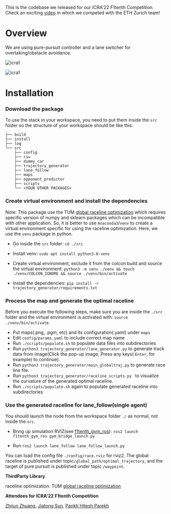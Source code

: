 This is the codebase we released for our ICRA'22 F1tenth Competition. Check an exciting [video](http://zzjun725.github.io/files/projects/icracut.mp4) in which we competed with the ETH Zurich team! 

# Overview

We are using pure-pursuit controller and a lane switcher for overtaking/obstacle avoidance.

![icra1](http://zzjun725.github.io/files/projects/icra_poster1.png)

![icra1](http://zzjun725.github.io/files/projects/icra_poster2.png) 

# Installation

### Download the package

To use the stack in your workspace, you need to put them inside the `src` folder so the structure of your workspace should be like this:

```
├── build
├── install
├── log
└── src
    ├── config
    ├── csv
    ├── dummy_car
    ├── trajectory_generator
    ├── lane_follow
    ├── maps
    ├── opponent_predictor
    ├── scripts
    └── <YOUR OTHER PACKAGES>
```



### Create virtual environment and install the dependencies

Note: This package use the TUM [global raceline optimization](https://github.com/TUMFTM/global_racetrajectory_optimization) which requires specific version of numpy and sklearn packages which can be incompatible with other application. So, it is better to use `Anaconda3`/`venv` to create a virtual environment specific for using the raceline optimization. Here, we use the `venv` package in python.

- Go inside the `src` folder: `cd ./src`

- Install venv:  `sudo apt install python3.8-venv`

- Create virtual environment, exclude it from the colcon build and source the virtual environment: `python3 -m venv ./venv && touch ./venv/COLCON_IGNORE && source ./venv/bin/activate  ` 

- Install the dependencies: `pip install -r trajectory_generator/requirements.txt`



### Process the map and generate the optimal raceline 

Before you execute the following steps, make sure you are inside the `./src` folder and the virtual environment is activated with: `source ./venv/bin/activate`.

- Put maps(.png, .pgm, etc) and its configuration(.yaml) under `maps`
- Edit `config/params.yaml` to include correct map name
- Run `./scripts/populate.sh` to populate data files into subdirectories
- Run `python3 trajectory_generator/lane_generator.py` to generate track data from image(Click the pop-up image, Press any keys( `Enter`, for example) to continue).
- Run `python3 trajectory_generator/main_globaltraj.py` to generate race line file.
- Run `python3 trajectory_generator/raceline_scripts.py ` to visualize the curvature of the generated optimal raceline.
- Run `./scripts/populate.sh` again to populate generated raceline into subdirectories



### Use the generated raceline for lane_follow(single agent)

You should launch the node from the workspace folder `./` as normal, not inside the `src`.

- Bring up simulation RVIZ(see [f1tenth_gym_ros](https://github.com/f1tenth/f1tenth_gym_ros)): `ros2 launch f1tenth_gym_ros gym_bridge_launch.py`

- Run `ros2 launch lane_follow lane_follow_launch.py`

You can load the config file `./config/race.rviz` for rviz2. The global raceline is published under topic`/global_path/optimal_trajectory`, and the target of pure pursuit is published under topic `/waypoint`.



**ThirdParty Library**

raceline optimization: TUM [global raceline optimization](https://github.com/TUMFTM/global_racetrajectory_optimization) 



**Attendees for ICRA'22 F1tenth Competition**

[Zhijun Zhuang](https://www.linkedin.com/in/zhijun-zhuang-01a140205/), [Jiatong Sun](https://www.linkedin.com/in/jiatong-sun/), [Pankti Hitesh Parekh](https://www.linkedin.com/in/panktiparekh/)

